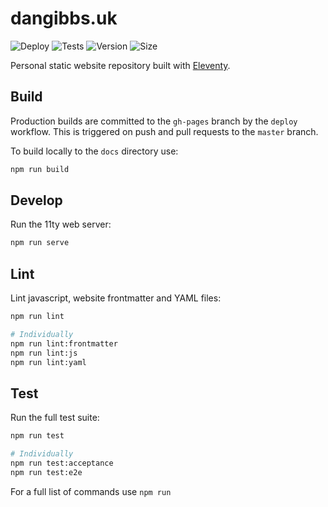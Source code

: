# dangibbs.uk

![Deploy](https://github.com/gibbs/gibbs.github.io/actions/workflows/deploy.yml/badge.svg)
![Tests](https://github.com/gibbs/gibbs.github.io/actions/workflows/test.yml/badge.svg)
![Version](https://img.shields.io/github/package-json/v/gibbs/gibbs.github.io)
![Size](https://img.shields.io/github/repo-size/gibbs/gibbs.github.io)

Personal static website repository built with 
[Eleventy](https://github.com/11ty/eleventy).

## Build

Production builds are committed to the `gh-pages` branch by the `deploy` 
workflow. This is triggered on push and pull requests to the `master` 
branch.

To build locally to the `docs` directory use:

```bash
npm run build
```

## Develop

Run the 11ty web server:

```bash
npm run serve
```

## Lint

Lint javascript, website frontmatter and YAML files:

```bash
npm run lint

# Individually
npm run lint:frontmatter
npm run lint:js
npm run lint:yaml
```

## Test

Run the full test suite:

```bash
npm run test

# Individually
npm run test:acceptance
npm run test:e2e
```

For a full list of commands use `npm run`
